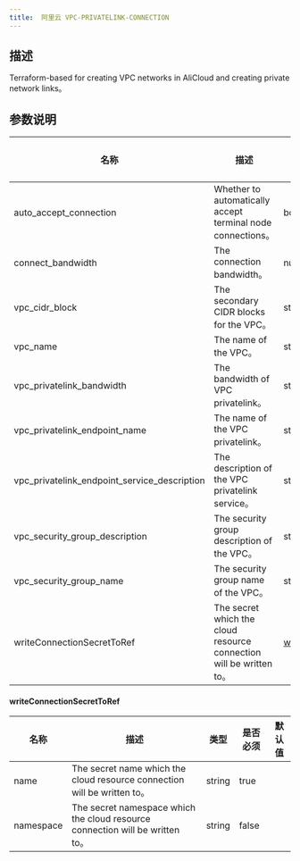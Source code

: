 ```yaml
---
title:  阿里云 VPC-PRIVATELINK-CONNECTION
---
```


## 描述

Terraform-based for creating VPC networks in AliCloud and creating private network links。

## 参数说明


 名称 | 描述 | 类型 | 是否必须 | 默认值 
 ------------ | ------------- | ------------- | ------------- | ------------- 
 auto_accept_connection | Whether to automatically accept terminal node connections。 | bool | false |  
 connect_bandwidth | The connection bandwidth。 | number | false |  
 vpc_cidr_block | The secondary CIDR blocks for the VPC。 | string | false |  
 vpc_name | The name of the VPC。 | string | false |  
 vpc_privatelink_bandwidth | The bandwidth of VPC privatelink。 | string | false |  
 vpc_privatelink_endpoint_name | The name of the VPC privatelink。 | string | false |  
 vpc_privatelink_endpoint_service_description | The description of the VPC privatelink service。 | string | false |  
 vpc_security_group_description | The security group description of the VPC。 | string | false |  
 vpc_security_group_name | The security group name of the VPC。 | string | false |  
 writeConnectionSecretToRef | The secret which the cloud resource connection will be written to。 | [writeConnectionSecretToRef](#writeConnectionSecretToRef) | false |  


#### writeConnectionSecretToRef

 名称 | 描述 | 类型 | 是否必须 | 默认值 
 ------------ | ------------- | ------------- | ------------- | ------------- 
 name | The secret name which the cloud resource connection will be written to。 | string | true |  
 namespace | The secret namespace which the cloud resource connection will be written to。 | string | false |  
